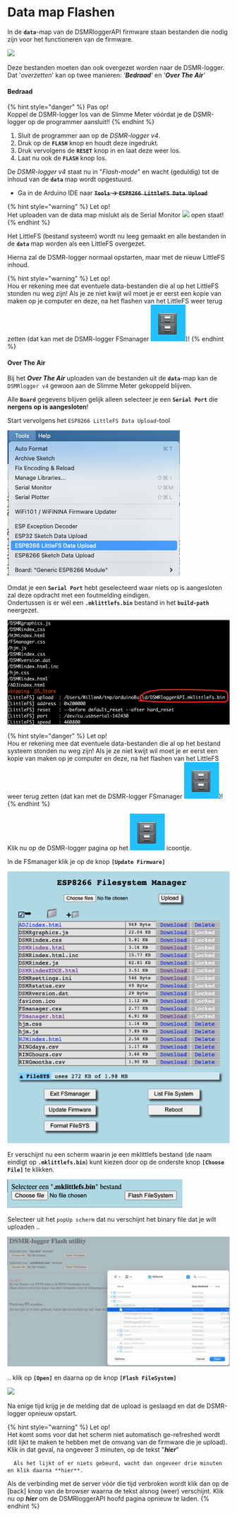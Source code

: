 # Data map Flashen

In de **`data`**-map van de DSMRloggerAPI firmware staan bestanden die nodig zijn voor het functioneren van de firmware.

![](../.gitbook/assets/datamap.png)

Deze bestanden moeten dan ook overgezet worden naar de DSMR-logger. Dat '_overzetten_' kan op twee manieren: _'**Bedraad**'_ en _'**Over The Air**'_

#### Bedraad <a id="bedraad"></a>

{% hint style="danger" %}
Pas op!  
Koppel de DSMR-logger los van de Slimme Meter vóórdat je de DSMR-logger op de programmer aansluit!!
{% endhint %}

1. Sluit de programmer aan op de _DSMR-logger v4_.
2. Druk op de **`FLASH`** knop en houdt deze ingedrukt.
3. Druk vervolgens de **`RESET`** knop in en laat deze weer los.
4. Laat nu ook de **`FLASH`** knop los.

De _DSMR-logger v4_ staat nu in "_Flash-mode_" en wacht \(geduldig\) tot de inhoud van de **`data`** map wordt opgestuurd.

* Ga in de Arduino IDE naar ~~**`Tools` -&gt; `ESP8266 LittleFS Data Upload`**~~

{% hint style="warning" %}
Let op!  
Het uploaden van de data map mislukt als de Serial Monitor ![](../.gitbook/assets/serialmonitor_icon.png) open staat!
{% endhint %}

Het LittleFS \(bestand systeem\) wordt nu leeg gemaakt en alle bestanden in de **`data`** map worden als een LittleFS overgezet.

Hierna zal de DSMR-logger normaal opstarten, maar met de nieuw LittleFS inhoud.

{% hint style="warning" %}
Let op!  
Hou er rekening mee dat eventuele data-bestanden die al op het LittleFS stonden nu weg zijn! Als je ze niet kwijt wil moet je er eerst een kopie van maken op je computer en deze, na het flashen van het LittleFS weer terug zetten \(dat kan met de DSMR-logger FSmanager ![](../.gitbook/assets/fsmanagericoon.png)\)!
{% endhint %}



#### Over The Air <a id="over-the-air"></a>

Bij het _**Over The Air**_ uploaden van de bestanden uit de **`data`**-map kan de `DSMRlogger v4` gewoon aan de Slimme Meter gekoppeld blijven.

Alle **`Board`** gegevens blijven gelijk alleen selecteer je een **`Serial Port`** die **nergens op is aangesloten**!

Start vervolgens het `ESP8266 LittleFS Data Upload`-tool

![](../.gitbook/assets/screenshot-2021-06-10-at-11.09.29.png)

Omdat je een **`Serial Port`** hebt geselecteerd waar niets op is aangesloten zal deze opdracht met een foutmelding eindigen.  
Ondertussen is er wél een **`.mklittlefs.bin`** bestand in het **`build-path`** neergezet.

![](../.gitbook/assets/upload_littlefs.png)

{% hint style="danger" %}
Let op!  
Hou er rekening mee dat eventuele data-bestanden die al op het bestand systeem stonden nu weg zijn! Als je ze niet kwijt wil moet je er eerst een kopie van maken op je computer en deze, na het flashen van het LittleFS weer terug zetten \(dat kan met de DSMR-logger FSmanager ![](../.gitbook/assets/fsmanagericoon.png)\)!
{% endhint %}

Klik nu op de DSMR-logger pagina op het ![](../.gitbook/assets/fsmanagericoon.png) icoontje.

In de FSmanager klik je op de knop **`[Update Firmware]`**

![](../.gitbook/assets/screenshot-2021-06-09-at-14.03.47.png)

Er verschijnt nu een scherm waarin je een mklittlefs bestand \(de naam eindigt op **`.mklittlefs.bin`**\) kunt kiezen door op de onderste knop **`[Choose File]`** te klikken.

![](../.gitbook/assets/screenshot-2021-06-10-at-10.16.17.png)

Selecteer uit het `popUp scherm` dat nu verschijnt het binary file dat je wilt uploaden ..

![](../.gitbook/assets/screenshot-2021-06-10-at-10.16.00.png)

.. klik op **`[Open]`** en daarna op de knop **`[Flash FileSystem]`**

![](https://mrwheel.github.io/DSMRloggerWS/img/DSMR-FlashWait4Reboot.png)

Na enige tijd krijg je de melding dat de upload is geslaagd en dat de DSMR-logger opnieuw opstart.

{% hint style="warning" %}
Let op!  
Het komt soms voor dat het scherm niet automatisch ge-refreshed wordt \(dit lijkt te maken te hebben met de omvang van de firmware die je upload\). Klik in dat geval, na ongeveer 3 minuten, op de tekst "_**hier**_"  
  
      Als het lijkt of er niets gebeurd, wacht dan ongeveer drie minuten en klik daarna **hier**.  
  
Als de verbinding met de server vóór die tijd verbroken wordt klik dan op de \[back\] knop van de browser waarna de tekst alsnog \(weer\) verschijnt. Klik nu op _**hier**_ om de DSMRloggerAPI hoofd pagina opnieuw te laden.
{% endhint %}



